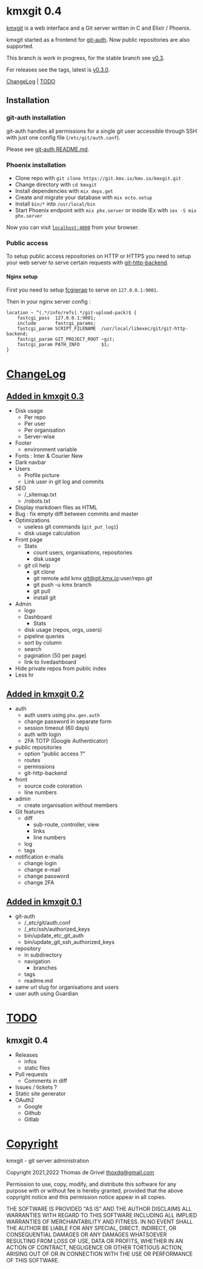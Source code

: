 # kmxgit 0.4

[kmxgit](https://git.kmx.io/kmx.io/kmxgit) is a web interface and a Git
server written in C and Elixir / Phoenix.

kmxgit started as a frontend for
[git-auth](https://git.kmx.io/kmx.io/git-auth).
Now public repositories are also supported.

This branch is work in progress, for the stable branch see
[v0.3](https://git.kmx.io/kmx.io/kmxgit/_tree/v0.3).

For releases see the tags, latest is
[v0.3.0](https://git.kmx.io/kmx.io/kmxgit/_tag/v0.3.0).

[ChangeLog](#ChangeLog) | [TODO](#todo)


## Installation

### git-auth installation

git-auth handles all permissions for a single git user accessible
through SSH with just one config file (`/etc/git/auth.conf`).

Please see [git-auth README.md](https://git.kmx.io/kmx.io/git-auth).


### Phoenix installation

 * Clone repo with `git clone https://git.kmx.io/kmx.io/kmxgit.git`
 * Change directory with `cd kmxgit`
 * Install dependencies with `mix deps.get`
 * Create and migrate your database with `mix ecto.setup`
 * Install `bin/*` into `/usr/local/bin`
 * Start Phoenix endpoint with `mix phx.server` or inside IEx with
   `iex -S mix phx.server`

Now you can visit [`localhost:4000`](http://localhost:4000) from your browser.


### Public access

To setup public access repositories on HTTP or HTTPS you need to setup
your web server to serve certain requests with
[git-http-backend](https://git-scm.com/docs/git-http-backend).


#### Nginx setup

First you need to setup
[fcgiwrap](https://www.nginx.com/resources/wiki/start/topics/examples/fcgiwrap/) to serve on `127.0.0.1:9001`.

Then in your nginx server config :
```
location ~ ^(.*/info/refs|.*/git-upload-pack)$ {
    fastcgi_pass  127.0.0.1:9001;
    include       fastcgi_params;
    fastcgi_param SCRIPT_FILENAME  /usr/local/libexec/git/git-http-backend;
    fastcgi_param GIT_PROJECT_ROOT ~git;
    fastcgi_param PATH_INFO        $1;        
}
```


<h1><a id="ChangeLog" href="#ChangeLog">ChangeLog</a></h1>

<h2><a id="v0.3" href="#v0.3">Added in kmxgit 0.3</a></h2>

 - Disk usage
   - Per repo
   - Per user
   - Per organisation
   - Server-wise
 - Footer
   - environment variable
 - Fonts : Inter & Courier New
 - Dark navbar
 - Users
   - Profile picture
   - Link user in git log and commits
 - SEO
   - /_sitemap.txt
   - /robots.txt
 - Display markdown files as HTML
 - Bug : fix empty diff between commits and master
 - Optimizations
   - useless git commands (`git_put_log1`)
   - disk usage calculation
 - Front page
   - Stats
     - count users, organisations, repositories
     - disk usage
   - git cli help
     - git clone
     - git remote add kmx git@git.kmx.io:user/repo.git
     - git push -u kmx branch
     - git pull
     - install git
 - Admin
   - logo
   - Dashboard
     - Stats
   - disk usage (repos, orgs, users)
   - pipeline queries
   - sort by column
   - search
   - pagination (50 per page)
   - link to livedashboard
 - Hide private repos from public index
 - Less hr


<h2><a id="v0.2" href="#v0.2">Added in kmxgit 0.2</a></h2>

 - auth
   - auth users using `phx.gen.auth`
   - change password in separate form
   - session timeout (60 days)
   - auth with login
   - 2FA TOTP (Google Authenticator)
 - public repositories
   - option "public access ?"
   - routes
   - permissions
   - git-http-backend
 - front
   - source code coloration
   - line numbers
 - admin
   - create organisation without members
 - Git features
   - diff
     - sub-route, controller, view
     - links
     - line numbers
   - log
   - tags
 - notification e-mails
   - change login
   - change e-mail
   - change password
   - change 2FA

<h2><a id="v0.1" href="#v0.1">Added in kmxgit 0.1</a></h2>

 - git-auth
   - /_etc/git/auth.conf
   - /_etc/ssh/authorized_keys
   - bin/update_etc_git_auth
   - bin/update_git_ssh_authorized_keys
 - repository
   - in subdirectory
   - navigation
     - branches
   - tags
   - readme.md
 - same url slug for organisations and users
 - user auth using Guardian


<h1><a id="todo" href="#todo">TODO</a></h1>

## kmxgit 0.4

 - Releases
   - infos
   - static files
 - Pull requests
   - Comments in diff
 - Issues / tickets ?
 - Static site generator
 - OAuth2
   - Google
   - Github
   - Gitlab


<h1><a href="#copyright" id="copyright">Copyright</a></h1>

kmxgit - git server administration

Copyright 2021,2022 Thomas de Grivel <thoxdg@gmail.com>

Permission to use, copy, modify, and distribute this software for any
purpose with or without fee is hereby granted, provided that the above
copyright notice and this permission notice appear in all copies.

THE SOFTWARE IS PROVIDED "AS IS" AND THE AUTHOR DISCLAIMS ALL WARRANTIES
WITH REGARD TO THIS SOFTWARE INCLUDING ALL IMPLIED WARRANTIES OF
MERCHANTABILITY AND FITNESS. IN NO EVENT SHALL THE AUTHOR BE LIABLE FOR
ANY SPECIAL, DIRECT, INDIRECT, OR CONSEQUENTIAL DAMAGES OR ANY DAMAGES
WHATSOEVER RESULTING FROM LOSS OF USE, DATA OR PROFITS, WHETHER IN AN
ACTION OF CONTRACT, NEGLIGENCE OR OTHER TORTIOUS ACTION, ARISING OUT OF
OR IN CONNECTION WITH THE USE OR PERFORMANCE OF THIS SOFTWARE.
